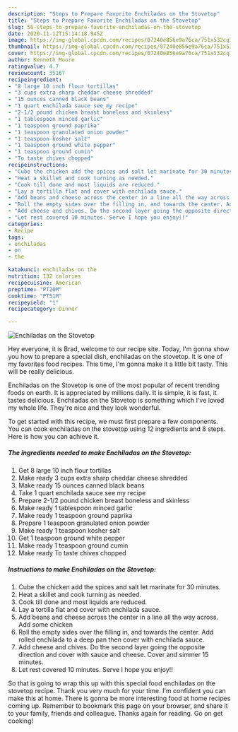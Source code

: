 ```yaml
---
description: "Steps to Prepare Favorite Enchiladas on the Stovetop"
title: "Steps to Prepare Favorite Enchiladas on the Stovetop"
slug: 56-steps-to-prepare-favorite-enchiladas-on-the-stovetop
date: 2020-11-12T15:14:18.945Z
image: https://img-global.cpcdn.com/recipes/07240e856e9a76ca/751x532cq70/enchiladas-on-the-stovetop-recipe-main-photo.jpg
thumbnail: https://img-global.cpcdn.com/recipes/07240e856e9a76ca/751x532cq70/enchiladas-on-the-stovetop-recipe-main-photo.jpg
cover: https://img-global.cpcdn.com/recipes/07240e856e9a76ca/751x532cq70/enchiladas-on-the-stovetop-recipe-main-photo.jpg
author: Kenneth Moore
ratingvalue: 4.7
reviewcount: 35167
recipeingredient:
- "8 large 10 inch flour tortillas"
- "3 cups extra sharp cheddar cheese shredded"
- "15 ounces canned black beans"
- "1 quart enchilada sauce see my recipe"
- "2-1/2 pound chicken breast boneless and skinless"
- "1 tablespoon minced garlic"
- "1 teaspoon ground paprika"
- "1 teaspoon granulated onion powder"
- "1 teaspoon kosher salt"
- "1 teaspoon ground white pepper"
- "1 teaspoon ground cumin"
- "To taste chives chopped"
recipeinstructions:
- "Cube the chicken add the spices and salt let marinate for 30 minutes."
- "Heat a skillet and cook turning as needed."
- "Cook till done and most liquids are reduced."
- "Lay a tortilla flat and cover with enchilada sauce."
- "Add beans and cheese across the center in a line all the way across. Add some chicken"
- "Roll the empty sides over the filling in, and towards the center. Add rolled enchilada to a deep pan then cover with enchilada sauce."
- "Add cheese and chives. Do the second layer going the opposite direction and cover with sauce and cheese. Cover and simmer 15 minutes."
- "Let rest covered 10 minutes. Serve I hope you enjoy!!"
categories:
- Recipe
tags:
- enchiladas
- on
- the

katakunci: enchiladas on the 
nutrition: 132 calories
recipecuisine: American
preptime: "PT20M"
cooktime: "PT51M"
recipeyield: "1"
recipecategory: Dinner

---
```



![Enchiladas on the Stovetop](https://img-global.cpcdn.com/recipes/07240e856e9a76ca/751x532cq70/enchiladas-on-the-stovetop-recipe-main-photo.jpg)

Hey everyone, it is Brad, welcome to our recipe site. Today, I'm gonna show you how to prepare a special dish, enchiladas on the stovetop. It is one of my favorites food recipes. This time, I'm gonna make it a little bit tasty. This will be really delicious.

Enchiladas on the Stovetop is one of the most popular of recent trending foods on earth. It is appreciated by millions daily. It is simple, it is fast, it tastes delicious. Enchiladas on the Stovetop is something which I've loved my whole life. They're nice and they look wonderful.




To get started with this recipe, we must first prepare a few components. You can cook enchiladas on the stovetop using 12 ingredients and 8 steps. Here is how you can achieve it.

<!--inarticleads1-->

##### The ingredients needed to make Enchiladas on the Stovetop:

1. Get 8 large 10 inch flour tortillas
1. Make ready 3 cups extra sharp cheddar cheese shredded
1. Make ready 15 ounces canned black beans
1. Take 1 quart enchilada sauce see my recipe
1. Prepare 2-1/2 pound chicken breast boneless and skinless
1. Make ready 1 tablespoon minced garlic
1. Make ready 1 teaspoon ground paprika
1. Prepare 1 teaspoon granulated onion powder
1. Make ready 1 teaspoon kosher salt
1. Get 1 teaspoon ground white pepper
1. Make ready 1 teaspoon ground cumin
1. Make ready To taste chives chopped




<!--inarticleads2-->

##### Instructions to make Enchiladas on the Stovetop:

1. Cube the chicken add the spices and salt let marinate for 30 minutes.
1. Heat a skillet and cook turning as needed.
1. Cook till done and most liquids are reduced.
1. Lay a tortilla flat and cover with enchilada sauce.
1. Add beans and cheese across the center in a line all the way across. Add some chicken
1. Roll the empty sides over the filling in, and towards the center. Add rolled enchilada to a deep pan then cover with enchilada sauce.
1. Add cheese and chives. Do the second layer going the opposite direction and cover with sauce and cheese. Cover and simmer 15 minutes.
1. Let rest covered 10 minutes. Serve I hope you enjoy!!




So that is going to wrap this up with this special food enchiladas on the stovetop recipe. Thank you very much for your time. I'm confident you can make this at home. There is gonna be more interesting food at home recipes coming up. Remember to bookmark this page on your browser, and share it to your family, friends and colleague. Thanks again for reading. Go on get cooking!
